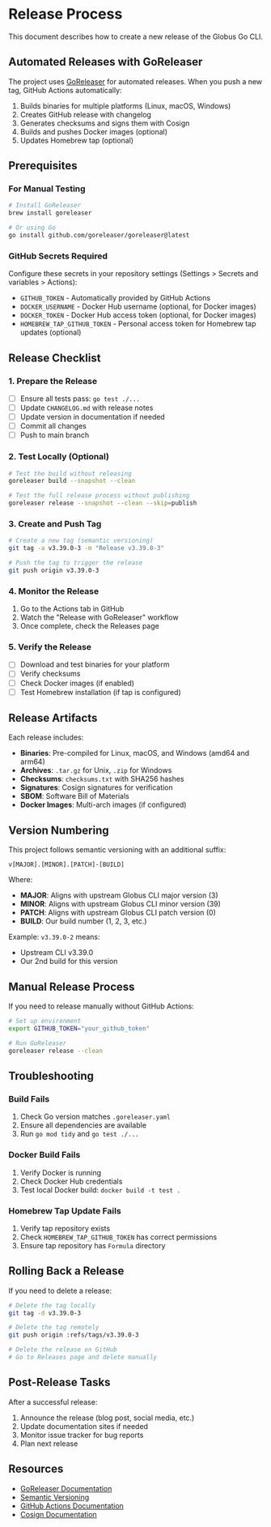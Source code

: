 # Release Process

This document describes how to create a new release of the Globus Go CLI.

## Automated Releases with GoReleaser

The project uses [GoReleaser](https://goreleaser.com/) for automated releases. When you push a new tag, GitHub Actions automatically:

1. Builds binaries for multiple platforms (Linux, macOS, Windows)
2. Creates GitHub release with changelog
3. Generates checksums and signs them with Cosign
4. Builds and pushes Docker images (optional)
5. Updates Homebrew tap (optional)

## Prerequisites

### For Manual Testing
```bash
# Install GoReleaser
brew install goreleaser

# Or using Go
go install github.com/goreleaser/goreleaser@latest
```

### GitHub Secrets Required

Configure these secrets in your repository settings (Settings > Secrets and variables > Actions):

- `GITHUB_TOKEN` - Automatically provided by GitHub Actions
- `DOCKER_USERNAME` - Docker Hub username (optional, for Docker images)
- `DOCKER_TOKEN` - Docker Hub access token (optional, for Docker images)
- `HOMEBREW_TAP_GITHUB_TOKEN` - Personal access token for Homebrew tap updates (optional)

## Release Checklist

### 1. Prepare the Release

- [ ] Ensure all tests pass: `go test ./...`
- [ ] Update `CHANGELOG.md` with release notes
- [ ] Update version in documentation if needed
- [ ] Commit all changes
- [ ] Push to main branch

### 2. Test Locally (Optional)

```bash
# Test the build without releasing
goreleaser build --snapshot --clean

# Test the full release process without publishing
goreleaser release --snapshot --clean --skip=publish
```

### 3. Create and Push Tag

```bash
# Create a new tag (semantic versioning)
git tag -a v3.39.0-3 -m "Release v3.39.0-3"

# Push the tag to trigger the release
git push origin v3.39.0-3
```

### 4. Monitor the Release

1. Go to the Actions tab in GitHub
2. Watch the "Release with GoReleaser" workflow
3. Once complete, check the Releases page

### 5. Verify the Release

- [ ] Download and test binaries for your platform
- [ ] Verify checksums
- [ ] Check Docker images (if enabled)
- [ ] Test Homebrew installation (if tap is configured)

## Release Artifacts

Each release includes:

- **Binaries**: Pre-compiled for Linux, macOS, and Windows (amd64 and arm64)
- **Archives**: `.tar.gz` for Unix, `.zip` for Windows
- **Checksums**: `checksums.txt` with SHA256 hashes
- **Signatures**: Cosign signatures for verification
- **SBOM**: Software Bill of Materials
- **Docker Images**: Multi-arch images (if configured)

## Version Numbering

This project follows semantic versioning with an additional suffix:

```
v[MAJOR].[MINOR].[PATCH]-[BUILD]
```

Where:
- **MAJOR**: Aligns with upstream Globus CLI major version (3)
- **MINOR**: Aligns with upstream Globus CLI minor version (39)
- **PATCH**: Aligns with upstream Globus CLI patch version (0)
- **BUILD**: Our build number (1, 2, 3, etc.)

Example: `v3.39.0-2` means:
- Upstream CLI v3.39.0
- Our 2nd build for this version

## Manual Release Process

If you need to release manually without GitHub Actions:

```bash
# Set up environment
export GITHUB_TOKEN="your_github_token"

# Run GoReleaser
goreleaser release --clean
```

## Troubleshooting

### Build Fails

1. Check Go version matches `.goreleaser.yaml`
2. Ensure all dependencies are available
3. Run `go mod tidy` and `go test ./...`

### Docker Build Fails

1. Verify Docker is running
2. Check Docker Hub credentials
3. Test local Docker build: `docker build -t test .`

### Homebrew Tap Update Fails

1. Verify tap repository exists
2. Check `HOMEBREW_TAP_GITHUB_TOKEN` has correct permissions
3. Ensure tap repository has `Formula` directory

## Rolling Back a Release

If you need to delete a release:

```bash
# Delete the tag locally
git tag -d v3.39.0-3

# Delete the tag remotely
git push origin :refs/tags/v3.39.0-3

# Delete the release on GitHub
# Go to Releases page and delete manually
```

## Post-Release Tasks

After a successful release:

1. Announce the release (blog post, social media, etc.)
2. Update documentation sites if needed
3. Monitor issue tracker for bug reports
4. Plan next release

## Resources

- [GoReleaser Documentation](https://goreleaser.com/)
- [Semantic Versioning](https://semver.org/)
- [GitHub Actions Documentation](https://docs.github.com/en/actions)
- [Cosign Documentation](https://docs.sigstore.dev/cosign/overview/)
